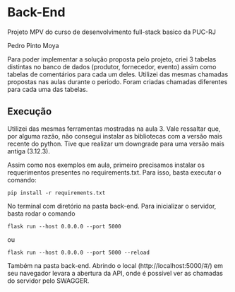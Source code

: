 # Back-End

Projeto MPV do curso de desenvolvimento full-stack basico da PUC-RJ

Pedro Pinto Moya

Para poder implementar a solução proposta pelo projeto, criei 3 tabelas distintas no banco de dados (produtor, fornecedor, evento) assim como tabelas de comentários para cada um deles. Utilizei das mesmas chamadas propostas nas aulas durante o periodo. Foram criadas chamadas diferentes para cada uma das tabelas.

## Execução

Utilizei das mesmas ferramentas mostradas na aula 3. Vale ressaltar que, por alguma razão, não consegui instalar as bibliotecas com a versão mais recente do python. Tive que realizar um downgrade para uma versão mais antiga (3.12.3). 

Assim como nos exemplos em aula, primeiro precisamos instalar os requerimentos presentes no requirements.txt.
Para isso, basta executar o comando:

```
pip install -r requirements.txt
```

No terminal com diretório na pasta back-end.
Para inicializar o servidor, basta rodar o comando

```
flask run --host 0.0.0.0 --port 5000
```
ou
```
flask run --host 0.0.0.0 --port 5000 --reload
```

Também na pasta back-end. 
Abrindo o local (http://localhost:5000/#/) em seu navegador levara a abertura da API, onde é possível ver as chamadas do servidor pelo SWAGGER.